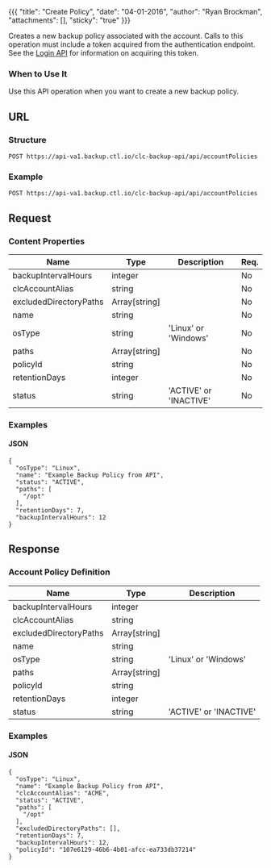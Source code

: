 {{{
  "title": "Create Policy",
  "date": "04-01-2016",
  "author": "Ryan Brockman",
  "attachments": [],
  "sticky": "true"
}}}

Creates a new backup policy associated with the account. Calls to this operation must include a token acquired from the authentication endpoint. See the [Login API](../Authentication/login.md) for information on acquiring this token.

### When to Use It

Use this API operation when you want to create a new backup policy.

## URL

### Structure

    POST https://api-va1.backup.ctl.io/clc-backup-api/api/accountPolicies

### Example

    POST https://api-va1.backup.ctl.io/clc-backup-api/api/accountPolicies

## Request

### Content Properties

| Name | Type | Description | Req. |
| --- | --- | --- | --- |
| backupIntervalHours | integer |  | No |
| clcAccountAlias | string |  | No |
| excludedDirectoryPaths | Array[string] |  | No |
| name | string |  | No |
| osType | string | 'Linux' or 'Windows' | No |
| paths | Array[string] |  | No |
| policyId | string |  | No |
| retentionDays | integer |  | No |
| status | string | 'ACTIVE' or 'INACTIVE' | No |

### Examples

#### JSON

    {
      "osType": "Linux",
      "name": "Example Backup Policy from API",
      "status": "ACTIVE",
      "paths": [
        "/opt"
      ],
      "retentionDays": 7,
      "backupIntervalHours": 12
    }


## Response

### Account Policy Definition

| Name | Type | Description |
| --- | --- | --- |
| backupIntervalHours | integer |  |
| clcAccountAlias | string |  |
| excludedDirectoryPaths | Array[string] |  |
| name | string |  |
| osType | string | 'Linux' or 'Windows' |
| paths | Array[string] |  |
| policyId | string |  |
| retentionDays | integer |  |
| status | string | 'ACTIVE' or 'INACTIVE' |


### Examples

#### JSON

    {
      "osType": "Linux",
      "name": "Example Backup Policy from API",
      "clcAccountAlias": "ACME",
      "status": "ACTIVE",
      "paths": [
        "/opt"
      ],
      "excludedDirectoryPaths": [],
      "retentionDays": 7,
      "backupIntervalHours": 12,
      "policyId": "107e6129-46b6-4b01-afcc-ea733db37214"
    }
